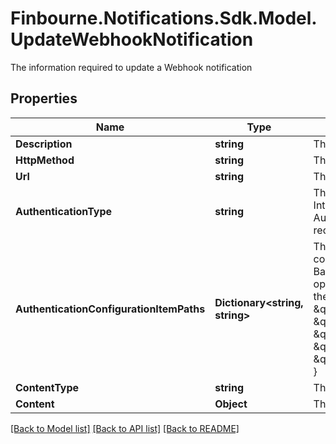 # Finbourne.Notifications.Sdk.Model.UpdateWebhookNotification
The information required to update a Webhook notification

## Properties

Name | Type | Description | Notes
------------ | ------------- | ------------- | -------------
**Description** | **string** | The summary of the services provided by the notification | 
**HttpMethod** | **string** | The HTTP method such as GET, POST, etc. to use on the request | 
**Url** | **string** | The URL to send the request to | 
**AuthenticationType** | **string** | The type of authentication to use on the request, can be one of the following values:  - Lusid -  Internal LUSID call  - BasicAuth - User specified Username and password  - BearerToken - Authorization header with Bearer scheme and user specified key  - None - No Authorization required on the webhook call | 
**AuthenticationConfigurationItemPaths** | **Dictionary&lt;string, string&gt;** | The paths of the Configuration Store configuration items that contain the authentication configuration. Each  authentication type requires different keys:  - Lusid - None required  - BasicAuth - Requires &#39;Username&#39; and &#39;Password&#39;  - BearerToken - Requires &#39;BearerToken&#39; and optionally &#39;BearerScheme&#39;  - None - None Required                e.g. the following would be valid assuming that the config is present in the configuration store at the  specified paths:                    \&quot;authenticationType\&quot;: \&quot;BasicAuth\&quot;,      \&quot;authenticationConfigurationItemPaths\&quot;: {          \&quot;Username\&quot;: \&quot;config://personal/myUserId/WebhookConfigurations/ExampleService/AdminUser\&quot;,          \&quot;Password\&quot;: \&quot;config://personal/myUserId/WebhookConfigurations/ExampleService/AdminPassword\&quot;      } | [optional] 
**ContentType** | **string** | The type of the content e.g. Json | [optional] 
**Content** | **Object** | The content of the request | [optional] 

[[Back to Model list]](../README.md#documentation-for-models) [[Back to API list]](../README.md#documentation-for-api-endpoints) [[Back to README]](../README.md)

